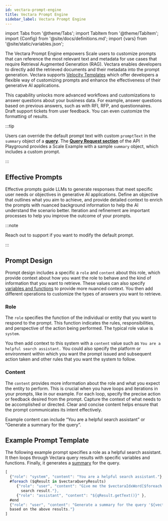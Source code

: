```yaml
---
id: vectara-prompt-engine
title: Vectara Prompt Engine
sidebar_label: Vectara Prompt Engine
---
```


import Tabs from '@theme/Tabs';
import TabItem from '@theme/TabItem';
import {Config} from '@site/docs/definitions.md';
import {vars} from '@site/static/variables.json';

The Vectara Prompt Engine empowers Scale users to customize prompts that can 
reference the most relevant text and metadata for use cases that require 
Retrieval Augmented Generation (RAG). Vectara enables developers to directly 
add the retrieved documents and their metadata into the prompt generation.
Vectara supports [Velocity Templates](https://velocity.apache.org/engine/1.7/user-guide.html) which offer 
developers a flexible way of customizing prompts and enhance the effectiveness 
of their generative AI applications. 

This capability unlocks more advanced workflows and customizations to answer 
questions about your business data. For example, answer questions based on 
previous answers, such as with RFI, RFP, and questionnaires. Draft support 
tickets from user feedback. You can even customize the formatting of results.

:::tip

Users can override the default prompt text with custom `promptText` in the 
`summary` object of a [**query**](/docs/api-reference/search-apis/search). The 
[**Query Request section**](/docs/rest-api/query) of the API Playground provides a Scale 
Example with a sample `summary` object, which includes a custom prompt. 

:::

## Effective Prompts

Effective prompts guide LLMs to generate responses that meet specific user 
needs or objectives in generative AI applications. Define an objective 
that outlines what you aim to achieve, and provide detailed context to 
enrich the prompts with nuanced background information to help the AI 
understand the scenario better. Iteration and refinement are important 
processes to help you improve the outcome of your prompts.

:::note

Reach out to support if you want to modify the default prompt.

:::

## Prompt Design

Prompt design includes a specific a `role` and `content` about this role, 
which provide context about how you want the role to behave and the kind of 
information that you want to retrieve. These values can also specify [variables 
and functions](/docs/prompts/custom-prompts-with-metadata) to provide more nuanced context. You then add different 
operations to customize the types of answers 
you want to retrieve.


### Role

The `role` specifies the function of the individual or entity that you want to 
respond to the prompt. This function indicates the rules, responsibilities, and
perspective of the action being performed. The typical role value is `system`.

You then add context to this system with a `content` value such as
`You are a helpful search assistant.` You could also specify the platform 
or environment within which you want the prompt issued and subsequent action 
taken and other rules that  you want the system to follow.

### Content

The `content` provides more information about the role and what you expect the 
entity to perform. This is crucial when you have loops and iterations in your 
prompts, like in our example. For each loop, specify the precise action or 
feedback desired from the prompt. Capture the context of what needs to be 
accomplished or directed. Clear and concise content helps ensure that the 
prompt communicates its intent effectively.

Example content can include “You are a helpful search assistant” or 
“Generate a summary for the query”.


## Example Prompt Template

The following example prompt specifies a role as a helpful search assistant. 
It then loops through Vectara query results with specific variables and 
functions. Finally, it generates a [summary](docs/learn/grounded-generation/select-a-summarizer) for the query. 

```javascript
[
  {"role": "system", "content": "You are a helpful search assistant."},
  #foreach ($qResult in $vectaraQueryResults)
     {"role": "user", "content": "Give me the $vectaraIdxWord[$foreach.index] 
       search result."},
     {"role": "assistant", "content": "${qResult.getText()}" },
  #end
  {"role": "user", "content": "Generate a summary for the query '${vectaraQuery}' 
  based on the above results."}
]
```
